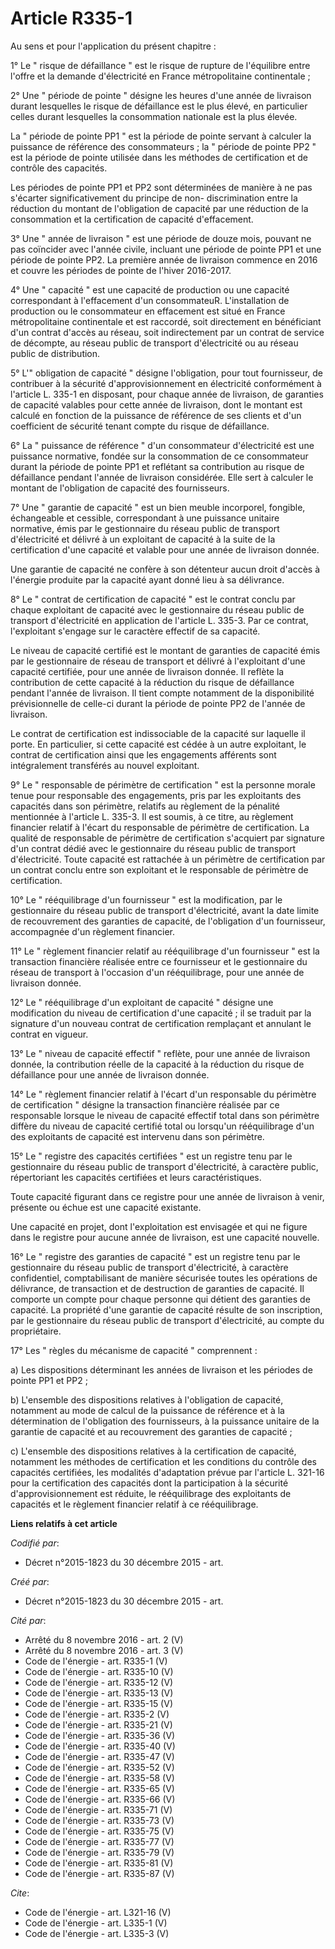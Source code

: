# Article R335-1

Au sens et pour l'application du présent chapitre : 

1° Le " risque de défaillance " est le risque de rupture de l'équilibre entre l'offre et la demande d'électricité en France
métropolitaine continentale ; 

2° Une " période de pointe " désigne les heures d'une année de livraison durant lesquelles le risque de défaillance est le
plus élevé, en particulier celles durant lesquelles la consommation nationale est la plus élevée. 

La " période de pointe PP1 " est la période de pointe servant à calculer la puissance de référence des consommateurs ; la "
période de pointe PP2 " est la période de pointe utilisée dans les méthodes de certification et de contrôle des capacités. 

Les périodes de pointe PP1 et PP2 sont déterminées de manière à ne pas s'écarter significativement du principe de non-
discrimination entre la réduction du montant de l'obligation de capacité par une réduction de la consommation et la
certification de capacité d'effacement. 

3° Une " année de livraison " est une période de douze mois, pouvant ne pas coïncider avec l'année civile, incluant une
période de pointe PP1 et une période de pointe PP2. La première année de livraison commence en 2016 et couvre les périodes de
pointe de l'hiver 2016-2017.

4° Une " capacité " est une capacité de production ou une capacité correspondant à l'effacement d'un consommateuR.
L'installation de production ou le consommateur en effacement est situé en France métropolitaine continentale et est
raccordé, soit directement en bénéficiant d'un contrat d'accès au réseau, soit indirectement par un contrat de service de
décompte, au réseau public de transport d'électricité ou au réseau public de distribution. 

5° L'" obligation de capacité " désigne l'obligation, pour tout fournisseur, de contribuer à la sécurité d'approvisionnement
en électricité conformément à l'article L. 335-1 en disposant, pour chaque année de livraison, de garanties de capacité
valables pour cette année de livraison, dont le montant est calculé en fonction de la puissance de référence de ses clients
et d'un coefficient de sécurité tenant compte du risque de défaillance. 

6° La " puissance de référence " d'un consommateur d'électricité est une puissance normative, fondée sur la consommation de
ce consommateur durant la période de pointe PP1 et reflétant sa contribution au risque de défaillance pendant l'année de
livraison considérée. Elle sert à calculer le montant de l'obligation de capacité des fournisseurs. 

7° Une " garantie de capacité " est un bien meuble incorporel, fongible, échangeable et cessible, correspondant à une
puissance unitaire normative, émis par le gestionnaire du réseau public de transport d'électricité et délivré à un exploitant
de capacité à la suite de la certification d'une capacité et valable pour une année de livraison donnée. 

Une garantie de capacité ne confère à son détenteur aucun droit d'accès à l'énergie produite par la capacité ayant donné lieu
à sa délivrance. 

8° Le " contrat de certification de capacité " est le contrat conclu par chaque exploitant de capacité avec le gestionnaire
du réseau public de transport d'électricité en application de l'article L. 335-3. Par ce contrat, l'exploitant s'engage sur
le caractère effectif de sa capacité. 

Le niveau de capacité certifié est le montant de garanties de capacité émis par le gestionnaire de réseau de transport et
délivré à l'exploitant d'une capacité certifiée, pour une année de livraison donnée. Il reflète la contribution de cette
capacité à la réduction du risque de défaillance pendant l'année de livraison. Il tient compte notamment de la disponibilité
prévisionnelle de celle-ci durant la période de pointe PP2 de l'année de livraison. 

Le contrat de certification est indissociable de la capacité sur laquelle il porte. En particulier, si cette capacité est
cédée à un autre exploitant, le contrat de certification ainsi que les engagements afférents sont intégralement transférés au
nouvel exploitant. 

9° Le " responsable de périmètre de certification " est la personne morale tenue pour responsable des engagements, pris par
les exploitants des capacités dans son périmètre, relatifs au règlement de la pénalité mentionnée à l'article L. 335-3. Il
est soumis, à ce titre, au règlement financier relatif à l'écart du responsable de périmètre de certification. La qualité de
responsable de périmètre de certification s'acquiert par signature d'un contrat dédié avec le gestionnaire du réseau public
de transport d'électricité. Toute capacité est rattachée à un périmètre de certification par un contrat conclu entre son
exploitant et le responsable de périmètre de certification.

10° Le " rééquilibrage d'un fournisseur " est la modification, par le gestionnaire du réseau public de transport
d'électricité, avant la date limite de recouvrement des garanties de capacité, de l'obligation d'un fournisseur, accompagnée
d'un règlement financier.

11° Le " règlement financier relatif au rééquilibrage d'un fournisseur " est la transaction financière réalisée entre ce
fournisseur et le gestionnaire du réseau de transport à l'occasion d'un rééquilibrage, pour une année de livraison donnée. 

12° Le " rééquilibrage d'un exploitant de capacité " désigne une modification du niveau de certification d'une capacité ; il
se traduit par la signature d'un nouveau contrat de certification remplaçant et annulant le contrat en vigueur. 

13° Le " niveau de capacité effectif " reflète, pour une année de livraison donnée, la contribution réelle de la capacité à
la réduction du risque de défaillance pour une année de livraison donnée. 

14° Le " règlement financier relatif à l'écart d'un responsable du périmètre de certification " désigne la transaction
financière réalisée par ce responsable lorsque le niveau de capacité effectif total dans son périmètre diffère du niveau de
capacité certifié total ou lorsqu'un rééquilibrage d'un des exploitants de capacité est intervenu dans son périmètre. 

15° Le " registre des capacités certifiées " est un registre tenu par le gestionnaire du réseau public de transport
d'électricité, à caractère public, répertoriant les capacités certifiées et leurs caractéristiques. 

Toute capacité figurant dans ce registre pour une année de livraison à venir, présente ou échue est une capacité existante. 

Une capacité en projet, dont l'exploitation est envisagée et qui ne figure dans le registre pour aucune année de livraison,
est une capacité nouvelle. 

16° Le " registre des garanties de capacité " est un registre tenu par le gestionnaire du réseau public de transport
d'électricité, à caractère confidentiel, comptabilisant de manière sécurisée toutes les opérations de délivrance, de
transaction et de destruction de garanties de capacité. Il comporte un compte pour chaque personne qui détient des garanties
de capacité. La propriété d'une garantie de capacité résulte de son inscription, par le gestionnaire du réseau public de
transport d'électricité, au compte du propriétaire. 

17° Les " règles du mécanisme de capacité " comprennent : 

a) Les dispositions déterminant les années de livraison et les périodes de pointe PP1 et PP2 ; 

b) L'ensemble des dispositions relatives à l'obligation de capacité, notamment au mode de calcul de la puissance de référence
et à la détermination de l'obligation des fournisseurs, à la puissance unitaire de la garantie de capacité et au recouvrement
des garanties de capacité ; 

c) L'ensemble des dispositions relatives à la certification de capacité, notamment les méthodes de certification et les
conditions du contrôle des capacités certifiées, les modalités d'adaptation prévue par l'article L. 321-16 pour la
certification des capacités dont la participation à la sécurité d'approvisionnement est réduite, le rééquilibrage des
exploitants de capacités et le règlement financier relatif à ce rééquilibrage.

**Liens relatifs à cet article**

_Codifié par_:

  - Décret n°2015-1823 du 30 décembre 2015 - art.

_Créé par_:

  - Décret n°2015-1823 du 30 décembre 2015 - art.

_Cité par_:

  - Arrêté du 8 novembre 2016 - art. 2 (V)
  - Arrêté du 8 novembre 2016 - art. 3 (V)
  - Code de l'énergie - art. R335-1 (V)
  - Code de l'énergie - art. R335-10 (V)
  - Code de l'énergie - art. R335-12 (V)
  - Code de l'énergie - art. R335-13 (V)
  - Code de l'énergie - art. R335-15 (V)
  - Code de l'énergie - art. R335-2 (V)
  - Code de l'énergie - art. R335-21 (V)
  - Code de l'énergie - art. R335-36 (V)
  - Code de l'énergie - art. R335-40 (V)
  - Code de l'énergie - art. R335-47 (V)
  - Code de l'énergie - art. R335-52 (V)
  - Code de l'énergie - art. R335-58 (V)
  - Code de l'énergie - art. R335-65 (V)
  - Code de l'énergie - art. R335-66 (V)
  - Code de l'énergie - art. R335-71 (V)
  - Code de l'énergie - art. R335-73 (V)
  - Code de l'énergie - art. R335-75 (V)
  - Code de l'énergie - art. R335-77 (V)
  - Code de l'énergie - art. R335-79 (V)
  - Code de l'énergie - art. R335-81 (V)
  - Code de l'énergie - art. R335-87 (V)

_Cite_:

  - Code de l'énergie - art. L321-16 (V)
  - Code de l'énergie - art. L335-1 (V)
  - Code de l'énergie - art. L335-3 (V)
